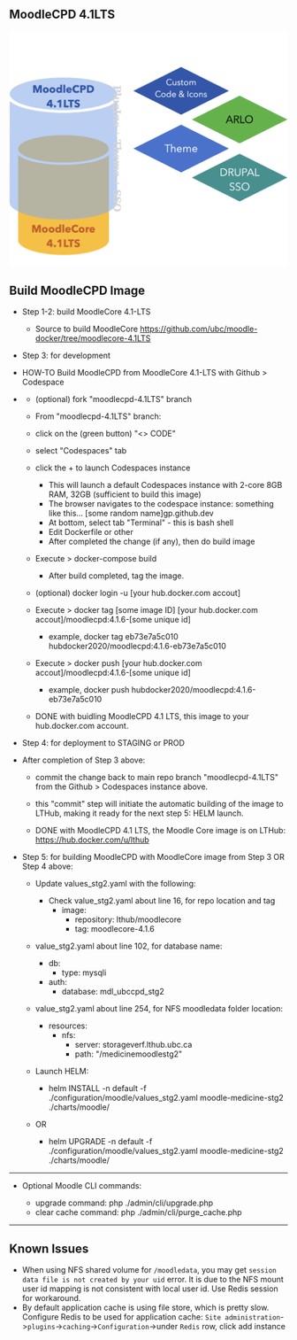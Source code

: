 ## MoodleCPD 4.1LTS 


<!--img width="847" alt="MoodleCPD_L2" src="https://github.com/ubc/moodle-docker/assets/86985864/bb61e8a3-866d-4f5e-8a62-1a900e874511"-->

![alt text](image-1.png)

## Build MoodleCPD Image

* Step 1-2: build MoodleCore 4.1-LTS
  - Source to build MoodleCore https://github.com/ubc/moodle-docker/tree/moodlecore-4.1LTS 


* Step 3: for development 

* HOW-TO Build MoodleCPD from MoodleCore 4.1-LTS with Github > Codespace

* - (optional) fork "moodlecpd-4.1LTS" branch
  - From "moodlecpd-4.1LTS" branch:
  - click on the (green button) "<> CODE"
  - select "Codespaces" tab
  - click the + to launch Codespaces instance
    - This will launch a default Codespaces instance with 2-core 8GB RAM, 32GB (sufficient to build this image)
    - The browser navigates to the codespace instance: something like this... [some random name]gp.github.dev
    - At bottom, select tab "Terminal" - this is bash shell
    - Edit Dockerfile or other
    - After completed the change (if any), then do build image

  - Execute > docker-compose build
    - After build completed, tag the image. 

  - (optional) docker login -u [your hub.docker.com accout]

  - Execute > docker tag [some image ID] [your hub.docker.com accout]/moodlecpd:4.1.6-[some unique id] 
    - example, docker tag eb73e7a5c010 hubdocker2020/moodlecpd:4.1.6-eb73e7a5c010

  - Execute > docker push [your hub.docker.com accout]/moodlecpd:4.1.6-[some unique id]
    - example, docker push hubdocker2020/moodlecpd:4.1.6-eb73e7a5c010

  - DONE with buidling MoodleCPD 4.1 LTS, this image to your hub.docker.com account. 



* Step 4: for deployment to STAGING or PROD

* After completion of Step 3 above:

  - commit the change back to main repo branch "moodlecpd-4.1LTS" from the Github > Codespaces instance above. 

  - this "commit" step will initiate the automatic building of the image to LTHub, making it ready for the next step 5: HELM launch.

  - DONE with MoodleCPD 4.1 LTS, the Moodle Core image is on LTHub: https://hub.docker.com/u/lthub



* Step 5: for building MoodleCPD with MoodleCore image from Step 3 OR Step 4 above:


  - Update values_stg2.yaml with the following:
    - Check value_stg2.yaml about line 16, for repo location and tag
      - image:
        - repository: lthub/moodlecore
        - tag: moodlecore-4.1.6

  - value_stg2.yaml about line 102, for database name: 
    - db:
      - type: mysqli
    - auth:
      - database: mdl_ubccpd_stg2

  - value_stg2.yaml about line 254, for NFS moodledata folder location: 
    - resources:
      - nfs:
        - server: storageverf.lthub.ubc.ca
        - path: "/medicinemoodlestg2"


  - Launch HELM: 

    - helm INSTALL -n default -f ./configuration/moodle/values_stg2.yaml  moodle-medicine-stg2 ./charts/moodle/

  - OR 

    - helm UPGRADE -n default -f ./configuration/moodle/values_stg2.yaml  moodle-medicine-stg2 ./charts/moodle/

-----------------------

* Optional Moodle CLI commands:

  - upgrade command: php ./admin/cli/upgrade.php
  - clear cache command: php ./admin/cli/purge_cache.php

-----------------------

## Known Issues

* When using NFS shared volume for `/moodledata`, you may get `session data file is not created by your uid` error. It is due to the NFS mount user id mapping is not consistent with local user id. Use Redis session for workaround.
* By default application cache is using file store, which is pretty slow. Configure Redis to be used for application cache: `Site administration`->`plugins`->`caching`->`Configuration`->under `Redis` row, click add instance
